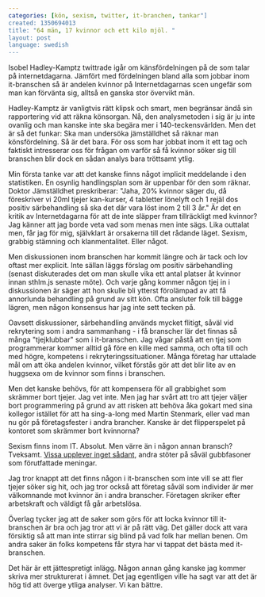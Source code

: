 ```yaml
---
categories: [kön, sexism, twitter, it-branchen, tankar"]
created: 1350694013
title: "64 män, 17 kvinnor och ett kilo mjöl. "
layout: post
language: swedish
---
```

Isobel Hadley-Kamptz twittrade igår om känsfördelningen på de som talar på internetdagarna. Jämfört med fördelningen bland alla som jobbar inom it-branschen så är andelen kvinnor på Internetdagarnas scen ungefär som man kan förvänta sig, alltså en ganska stor övervikt män.

Hadley-Kamptz är vanligtvis rätt klipsk och smart, men begränsar ändå sin rapportering vid att räkna könsorgan. Nå, den analysmetoden i sig är ju inte ovanlig och man kanske inte ska begära mer i 140-teckensvärlden. Men det är så det funkar: Ska man undersöka jämställdhet så räknar man könsfördelning. Så är det bara. För oss som har jobbat inom it ett tag och faktiskt intresserar oss för frågan om varför så få kvinnor söker sig till branschen blir dock en sådan analys bara tröttsamt ytlig.

Min första tanke var att det kanske finns något implicit meddelande i den statistiken. En osynlig handlingsplan som är uppenbar för den som räknar. Doktor Jämställdhet preskriberar: "Jaha, 20% kvinnor säger du, då föreskriver vi 20ml tjejer kan-kurser, 4 tabletter lönelyft och 1 rejäl dos positiv särbehandling så ska det där vara löst inom 2 till 3 år." Är det en kritik av Internetdagarna för att de inte släpper fram tillräckligt med kvinnor? Jag känner att jag borde veta vad som menas men inte sägs. Lika outtalat men, får jag för mig, självklart är orsakerna till det rådande läget. Sexism, grabbig stämning och klanmentalitet. Eller något.

Men diskussionen inom branschen har kommit längre och är tack och lov oftast mer explicit. Inte sällan läggs förslag om positiv särbehandling (senast diskuterades det om man skulle vika ett antal platser åt kvinnor innan sthlm.js senaste möte). Och varje gång kommer någon tjej in i diskussionen är säger att hon skulle bli ytterst förolämpad av att få annorlunda behandling på grund av sitt kön. Ofta ansluter folk till bägge lägren, men någon konsensus har jag inte sett tecken på.

Oavsett diskussioner, särbehandling används mycket flitigt, såväl vid rekrytering som i andra sammanhang - i få branscher lär det finnas så många "tjejklubbar" som i it-branschen. Jag vågar påstå att en tjej som programmerar kommer alltid gå före en kille med samma, och ofta till och med högre, kompetens i rekryteringssituationer. Många företag har uttalade mål om att öka andelen kvinnor, vilket förstås gör att det blir lite av en huggsexa om de kvinnor som finns i branschen.

Men det kanske behövs, för att kompensera för all grabbighet som skrämmer bort tjejer. Jag vet inte. Men jag har svårt att tro att tjejer väljer bort programmering på grund av att risken att behöva åka gokart med sina kollegor istället för att ha sing-a-long med Martin Stenmark, eller vad man nu gör på företagsfester i andra brancher. Kanske är det flipperspelet på kontoret som skrämmer bort kvinnorna?

Sexism finns inom IT. Absolut. Men värre än i någon annan bransch? Tveksamt. <a href="http://laurasanders.net/a-primer-on-sexism-in-the-tech-industry-by-an-actual-girl/">Vissa upplever inget sådant</a>, andra stöter på såväl gubbfasoner som förutfattade meningar.

Jag tror knappt att det finns någon i it-branschen som inte vill se att fler tjejer söker sig hit, och jag tror också att företag såväl som individer är mer välkomnande mot kvinnor än i andra branscher. Företagen skriker efter arbetskraft och väldigt få går arbetslösa.

Överlag tycker jag att de saker som görs för att locka kvinnor till it-branschen är bra och jag tror att vi är på rätt väg. Det gäller dock att vara försiktig så att man inte stirrar sig blind på vad folk har mellan benen. Om andra saker än folks kompetens får styra har vi tappat det bästa med it-branschen.

Det här är ett jättespretigt inlägg. Någon annan gång kanske jag kommer skriva mer strukturerat i ämnet. Det jag egentligen ville ha sagt var att det är hög tid att överge ytliga analyser. Vi kan bättre.
